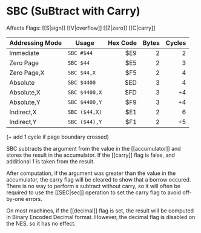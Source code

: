 SBC (SuBtract with Carry)
=========================
Affects Flags: [[S|sign]] [[V|overflow]] [[Z|zero]] [[C|carry]]

| Addressing Mode  | Usage           | Hex Code | Bytes |Cycles  |
|------------------|-----------------|---------:|------:|-------:|
| Immediate        |```SBC #$44```   | $E9      | 2     | 2      |
| Zero Page        |```SBC $44```    | $E5      | 2     | 3      |
| Zero Page,X      |```SBC $44,X```  | $F5      | 2     | 4      |
| Absolute         |```SBC $4400```  | $ED      | 3     | 4      |
| Absolute,X       |```SBC $4400,X```| $FD      | 3     |+4      |
| Absolute,Y       |```SBC $4400,Y```| $F9      | 3     |+4      |
| Indirect,X       |```SBC ($44,X)```| $E1      | 2     | 6      |
| Indirect,Y       |```SBC ($44),Y```| $F1      | 2     |+5      |

(+ add 1 cycle if page boundary crossed)

SBC subtracts the argument from the value in the [[accumulator]] and stores the
result in the accumulator. If the [[carry]] flag is false, and additional 1 is
taken from the result.

After computation, if the argument was greater than the value in the accumulator,
the carry flag will be cleared to show that a borrow occured. There
is no way to perform a subtract without carry, so it will often be required to use
the [[SEC|sec]] operation to set the carry flag to avoid off-by-one errors.

On most machines, if the [[decimal]] flag is set, the result will be computed in
Binary Encoded Decimal format. However, the decimal flag is disabled on the NES,
so it has no effect.

